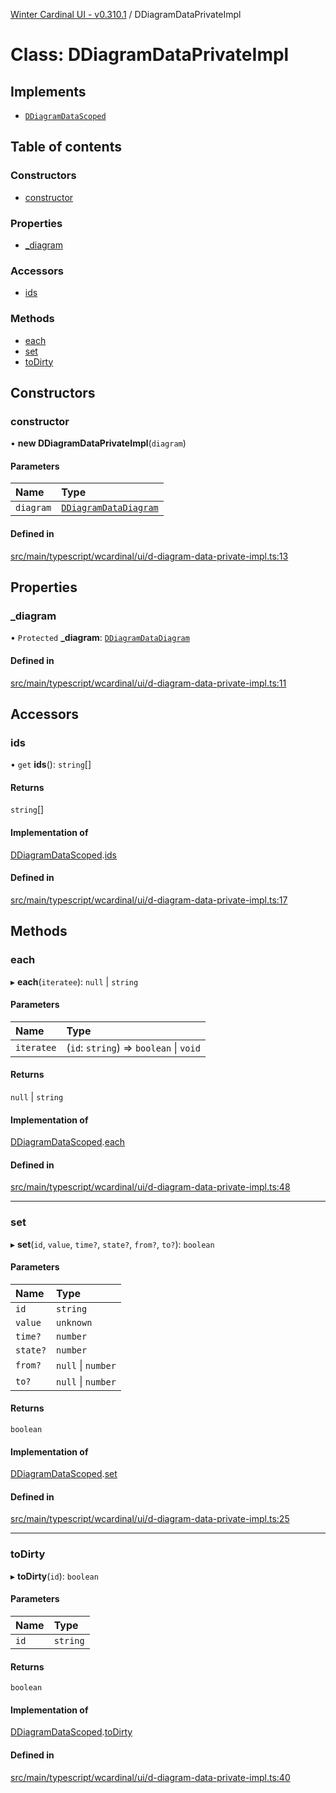 [Winter Cardinal UI - v0.310.1](../index.md) / DDiagramDataPrivateImpl

# Class: DDiagramDataPrivateImpl

## Implements

- [`DDiagramDataScoped`](../interfaces/DDiagramDataScoped.md)

## Table of contents

### Constructors

- [constructor](DDiagramDataPrivateImpl.md#constructor)

### Properties

- [\_diagram](DDiagramDataPrivateImpl.md#_diagram)

### Accessors

- [ids](DDiagramDataPrivateImpl.md#ids)

### Methods

- [each](DDiagramDataPrivateImpl.md#each)
- [set](DDiagramDataPrivateImpl.md#set)
- [toDirty](DDiagramDataPrivateImpl.md#todirty)

## Constructors

### constructor

• **new DDiagramDataPrivateImpl**(`diagram`)

#### Parameters

| Name | Type |
| :------ | :------ |
| `diagram` | [`DDiagramDataDiagram`](../interfaces/DDiagramDataDiagram.md) |

#### Defined in

[src/main/typescript/wcardinal/ui/d-diagram-data-private-impl.ts:13](https://github.com/winter-cardinal/winter-cardinal-ui/blob/v0.310.1/src/main/typescript/wcardinal/ui/d-diagram-data-private-impl.ts#L13)

## Properties

### \_diagram

• `Protected` **\_diagram**: [`DDiagramDataDiagram`](../interfaces/DDiagramDataDiagram.md)

#### Defined in

[src/main/typescript/wcardinal/ui/d-diagram-data-private-impl.ts:11](https://github.com/winter-cardinal/winter-cardinal-ui/blob/v0.310.1/src/main/typescript/wcardinal/ui/d-diagram-data-private-impl.ts#L11)

## Accessors

### ids

• `get` **ids**(): `string`[]

#### Returns

`string`[]

#### Implementation of

[DDiagramDataScoped](../interfaces/DDiagramDataScoped.md).[ids](../interfaces/DDiagramDataScoped.md#ids)

#### Defined in

[src/main/typescript/wcardinal/ui/d-diagram-data-private-impl.ts:17](https://github.com/winter-cardinal/winter-cardinal-ui/blob/v0.310.1/src/main/typescript/wcardinal/ui/d-diagram-data-private-impl.ts#L17)

## Methods

### each

▸ **each**(`iteratee`): ``null`` \| `string`

#### Parameters

| Name | Type |
| :------ | :------ |
| `iteratee` | (`id`: `string`) => `boolean` \| `void` |

#### Returns

``null`` \| `string`

#### Implementation of

[DDiagramDataScoped](../interfaces/DDiagramDataScoped.md).[each](../interfaces/DDiagramDataScoped.md#each)

#### Defined in

[src/main/typescript/wcardinal/ui/d-diagram-data-private-impl.ts:48](https://github.com/winter-cardinal/winter-cardinal-ui/blob/v0.310.1/src/main/typescript/wcardinal/ui/d-diagram-data-private-impl.ts#L48)

___

### set

▸ **set**(`id`, `value`, `time?`, `state?`, `from?`, `to?`): `boolean`

#### Parameters

| Name | Type |
| :------ | :------ |
| `id` | `string` |
| `value` | `unknown` |
| `time?` | `number` |
| `state?` | `number` |
| `from?` | ``null`` \| `number` |
| `to?` | ``null`` \| `number` |

#### Returns

`boolean`

#### Implementation of

[DDiagramDataScoped](../interfaces/DDiagramDataScoped.md).[set](../interfaces/DDiagramDataScoped.md#set)

#### Defined in

[src/main/typescript/wcardinal/ui/d-diagram-data-private-impl.ts:25](https://github.com/winter-cardinal/winter-cardinal-ui/blob/v0.310.1/src/main/typescript/wcardinal/ui/d-diagram-data-private-impl.ts#L25)

___

### toDirty

▸ **toDirty**(`id`): `boolean`

#### Parameters

| Name | Type |
| :------ | :------ |
| `id` | `string` |

#### Returns

`boolean`

#### Implementation of

[DDiagramDataScoped](../interfaces/DDiagramDataScoped.md).[toDirty](../interfaces/DDiagramDataScoped.md#todirty)

#### Defined in

[src/main/typescript/wcardinal/ui/d-diagram-data-private-impl.ts:40](https://github.com/winter-cardinal/winter-cardinal-ui/blob/v0.310.1/src/main/typescript/wcardinal/ui/d-diagram-data-private-impl.ts#L40)
